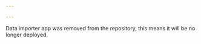 ```yaml
---

---
```


Data importer app was removed from the repository, this means it will be no longer deployed.
